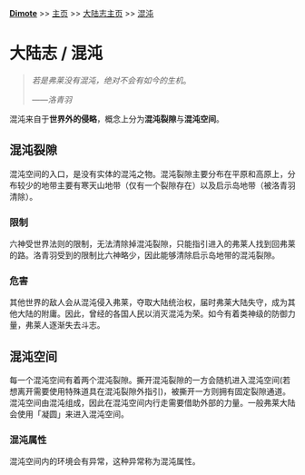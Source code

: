 **[Dimote](https://dimote.top)** >> [主页](../../../index.md) >> [大陆志主页](index.md) >> [混沌](hundun.md)

# 大陆志 / 混沌

> *若是弗莱没有混沌，绝对不会有如今的生机*。
>
> ——*洛青羽*

混沌来自于**世界外的侵略**，概念上分为**混沌裂隙**与**混沌空间**。

## 混沌裂隙

混沌空间的入口，是没有实体的混沌之物。混沌裂隙主要分布在平原和高原上，分布较少的地带主要有寒天山地带（仅有一个裂隙存在）以及启示岛地带（被洛青羽清除）。

### 限制

六神受世界法则的限制，无法清除掉混沌裂隙，只能指引进入的弗莱人找到回弗莱的路。洛青羽受到的限制比六神略少，因此能够清除启示岛地带的混沌裂隙。

### 危害

其他世界的敌人会从混沌侵入弗莱，夺取大陆统治权，届时弗莱大陆失守，成为其他大陆的附庸。因此，曾经的各国人民以消灭混沌为荣。如今有着类神级的防御力量，弗莱人逐渐失去斗志。

## 混沌空间

每一个混沌空间有着两个混沌裂隙。撕开混沌裂隙的一方会随机进入混沌空间(若想离开需要使用特殊道具在混沌裂隙外指引)，被撕开一方则拥有固定裂隙通道。混沌空间由混沌组成，因此在混沌空间内行走需要借助外部的力量。一般弗莱大陆会使用「凝圆」来进入混沌空间。

### 混沌属性

混沌空间内的环境会有异常，这种异常称为混沌属性。
